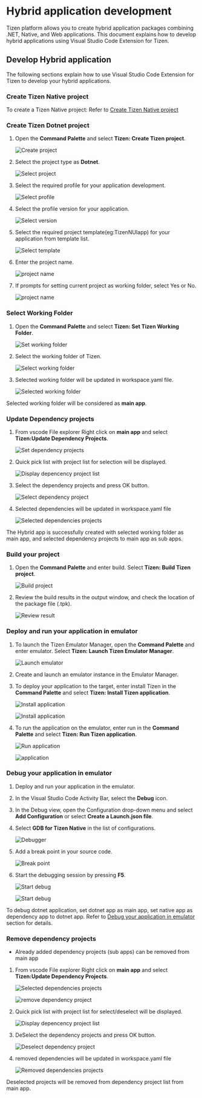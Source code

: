 # Hybrid application development

Tizen platform allows you to create hybrid application packages combining .NET, Native, and Web applications. This document explains how to develop hybrid applications using Visual Studio Code Extension for Tizen.

## Develop Hybrid application

The following sections explain how to use Visual Studio Code Extension for Tizen to develop your hybrid applications.

### Create Tizen Native project

To create a Tizen Native project: Refer to [Create Tizen Native project](native.md)

### Create Tizen Dotnet project

1. Open the **Command Palette** and select **Tizen: Create Tizen project**.

   ![Create project](media/dotnet_project_create.png)

2. Select the project type as **Dotnet**.

   ![Select project](media/dotnet_project_select.png)

3. Select the required profile for your application development.

   ![Select profile](media/dotnet_profile.png)

4. Select the profile version for your application.

   ![Select version](media/dotnet_profile_version.png)

5. Select the required project template(eg:TizenNUIapp) for your application from template list.

   ![Select template](media/dotnet_project_template.png)

6. Enter the project name.

   ![project name](media/dotnet_project_name.png)

7. If prompts for setting current project as working folder, select Yes or No.

   ![project name](media/dotnet_project_working_folder.png)

### Select Working Folder 

1. Open the **Command Palette** and select **Tizen: Set Tizen Working Folder**.

   ![Set working folder](media/set_working_folder.png)

2. Select the working folder of Tizen.

   ![Select working folder](media/select_working_folder_project.png)

3. Selected working folder will be updated in workspace.yaml file.

   ![Selected working folder](media/selected_working_folder_workspace_yaml.png)

Selected working folder will be considered as **main app**.

### Update Dependency projects

1. From vscode File explorer Right click on **main app** and select **Tizen:Update Dependency Projects**.

   ![Set dependency projects](media/select_update_dependency_project.png)

2. Quick pick list with project list for selection will be displayed.

   ![Display depencency project list](media/select_dependency_project.png)

3. Select the dependency projects and press OK button.

   ![Select dependency project](media/selected_dependency_project.png)

4. Selected dependencies will be updated in workspace.yaml file

   ![Selected dependencies projects](media/selected_dependency_workspace_yaml.png)

The Hybrid app is successfully created with selected working folder as main app, and selected dependency projects to main app as sub apps.


### Build your project

1. Open the **Command Palette** and enter build. Select **Tizen: Build Tizen project**.

   ![Build project](media/hybrid_project_build.png)

2. Review the build results in the output window, and check the location of the package file (.tpk).

   ![Review result](media/hybrid_build_result.png)

### Deploy and run your application in emulator

1. To launch the Tizen Emulator Manager, open the **Command Palette** and enter emulator. Select **Tizen: Launch Tizen Emulator Manager**.

   ![Launch emulator](media/hybrid_deploy.png)

2. Create and launch an emulator instance in the Emulator Manager.

3. To deploy your application to the target, enter install Tizen in the **Command Palette** and select **Tizen: Install Tizen application**.

   ![Install application](media/hybrid_install_application.png)

   ![Install application](media/hybrid_install_result.png)

4. To run the application on the emulator, enter run in the **Command Palette** and select **Tizen: Run Tizen application**.

   ![Run application](media/hybrid_run_application.png)

   ![application](media/hybrid_run_result.png)

### Debug your application in emulator

1. Deploy and run your application in the emulator.

2. In the Visual Studio Code Activity Bar, select the **Debug** icon.

3. In the Debug view, open the Configuration drop-down menu and select **Add Configuration** or select **Create a Launch.json file**.

4. Select **GDB for Tizen Native** in the list of configurations.

   ![Debugger](media/hybrid_debug.png)

5. Add a break point in your source code.

   ![Break point](media/hybrid_add_breakpoint.png)

6. Start the debugging session by pressing **F5**.

   ![Start debug](media/hybrid_select_start_debug.png)

   ![Start debug](media/hybrid_start_debug.png)

To debug dotnet application, set dotnet app as main app, set native app as dependency app to dotnet app. Refer to [Debug your application in emulator](../../dotnet/get-started/first-app.md#debug-your-application-in-emulator) section for details. 

### Remove dependency projects

- Already added dependency projects (sub apps) can be removed  from main app

1. From vscode File explorer Right click on **main app** and select **Tizen:Update Dependency Projects**.

   ![Selected dependencies projects](media/selected_dependency_workspace_yaml.png)

   ![remove dependency project](media/remove_update_dependency_project.png)

2. Quick pick list with project list for select/deselect  will be displayed.

   ![Display depencency project list](media/deselect_dependency_project.png)

3. DeSelect the dependency projects and press OK button.

   ![Deselect dependency project](media/deselected_dependency_project.png)

4. removed dependencies will be updated in workspace.yaml file

   ![Removed dependencies projects](media/removed_dependency_workspace_yaml.png)

Deselected projects will be removed from dependency project list from main app.

<!--

## Import Tizen project

### Import Tizen workspace folder

1. Open the **Command Palette** and select **Tizen: Import Tizen project**.

   ![Import project](media/Tizen_import_project.png)

2. Select the required profile for your importing project.

   ![Select profile](media/Tizen_import_select_profile.png)

3. Select the profile version for your importing project.

   ![Select version](media/Tizen_import_select_profile_version.png)

4. Select the import type as Workspace folder.

   ![Select type](media/Tizen_import_select_workspace_folder.png)

5. Select the workspace folder which needed to be imported.

   ![Select folder](media/Tizen_import_selected_workspace_folder.png)

6. On private rootstrap selection prompt, select NO if private rootstrap is not required.

   ![Select rootstrap](media/Tizen_import_select_private_rootstrap_no.png)

7. Import settings will be applied in selected workspace folder and vscode reloads the selected workspace folder.

   ![Select folder](media/Tizen_import_selected_workspace_folder_reloaded.png)


### Import Tizen wgt file (Tizen Web application package file)

- Importing Tizen wgt file will import the wgt file to current workspace folder after deleting the current workspace contents.

To import wgt file to some other workspace:

Before importing wgt file, Select the workspace folder (empty folder) in which the wgt file is to be imported using open folder from File->Open Folder.

1. Open the **Command Palette** and select **Tizen: Import Tizen project**.

   ![Import project](media/Tizen_import_project_wgt.png)

2. Select the required profile for your importing project.

   ![Select profile](media/Tizen_import_select_profile_wgt.png)

3. Select the profile version for your importing project.

   ![Select version](media/Tizen_import_select_profile_version_wgt.png)

4. Select the import type as WGT.

   ![Select type](media/Tizen_import_select_wgt.png)

5. Select the wgt file which needed to be imported to current workspace.

   ![Select wgt](media/Tizen_import_selected_wgtfile.png)

6. On private rootstrap selection prompt Select No if private rootstrap is not required.

   ![Select rootstrap](media/Tizen_import_select_private_rootstrap_no_wgt.png)

7. Current workspace folder will be updated with imported wgt file.

   ![Select folder](media/Tizen_import_finish_wgt.png)


-->